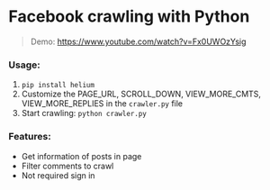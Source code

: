 # Facebook crawling with Python
>Demo: https://www.youtube.com/watch?v=Fx0UWOzYsig

### Usage:
1. `pip install helium`
2. Customize the PAGE_URL, SCROLL_DOWN, VIEW_MORE_CMTS, VIEW_MORE_REPLIES in the `crawler.py` file
3. Start crawling: `python crawler.py`

### Features: 
+ Get information of posts in page
+ Filter comments to crawl
+ Not required sign in
